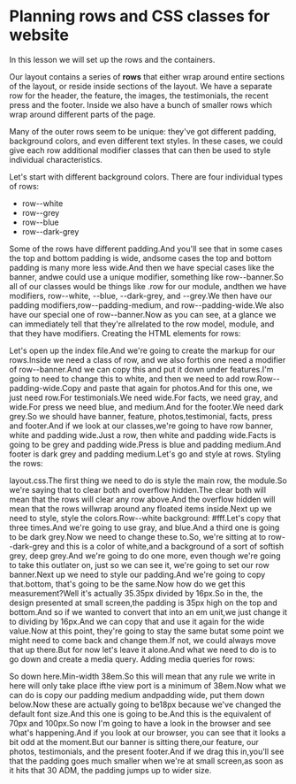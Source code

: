 # Planning rows and CSS classes for website

In this lesson we will set up the rows and the containers.

Our layout contains a series of **rows** that either wrap around entire sections of the layout, or reside inside sections of the layout. We have a separate row for the header, the feature, the images, the testimonials, the recent press and the footer. Inside we also have a bunch of smaller rows which wrap around different parts of the page.

Many of the outer rows seem to be unique: they've got different padding, background colors, and even different text styles. In these cases, we could give each row additional modifier classes that can then be used to style individual characteristics.

Let's start with different background colors. There are four individual types of rows:

* row--white
* row--grey
* row--blue
* row--dark-grey

Some of the rows have different padding.And you'll see that in some cases the top and bottom padding is wide, andsome cases the top and bottom padding is many more less wide.And then we have special cases like the banner, andwe could use a unique modifier, something like row--banner.So all of our classes would be things like .row for our module, andthen we have modifiers, row--white, --blue, --dark-grey, and --grey.We then have our padding modifiers,row--padding-medium, and row--padding-wide.We also have our special one of row--banner.Now as you can see, at a glance we can immediately tell that they're allrelated to the row model, module, and that they have modifiers.
Creating the HTML elements for rows:

Let's open up the index file.And we're going to create the markup for our rows.Inside we need a class of row, and we also forthis one need a modifier of row--banner.And we can copy this and put it down under features.I'm going to need to change this to white, and then we need to add row.Row--padding-wide.Copy and paste that again for photos.And for this one, we just need row.For testimonials.We need wide.For facts, we need gray, and wide.For press we need blue, and medium.And for the footer.We need dark grey.So we should have banner, feature, photos,testimonial, facts, press and footer.And if we look at our classes,we're going to have row banner, white and padding wide.Just a row, then white and padding wide.Facts is going to be grey and padding wide.Press is blue and padding medium.And footer is dark grey and padding medium.Let's go and style at rows.
Styling the rows:

layout.css.The first thing we need to do is style the main row, the module.So we're saying that to clear both and overflow hidden.The clear both will mean that the rows will clear any row above.And the overflow hidden will mean that the rows willwrap around any floated items inside.Next up we need to style, style the colors.Row--white background: #fff.Let's copy that three times.And we're going to use gray, and blue.And a third one is going to be dark grey.Now we need to change these to.So, we're sitting at to row--dark-grey and this is a color of white,and a background of a sort of softish grey, deep grey.And we're going to do one more, even though we're going to take this outlater on, just so we can see it, we're going to set our row banner.Next up we need to style our padding.And we're going to copy that.bottom, that's going to be the same.Now how do we get this measurement?Well it's actually 35.35px divided by 16px.So in the, the design presented at small screen,the padding is 35px high on the top and bottom.And so if we wanted to convert that into an em unit,we just change it to dividing by 16px.And we can copy that and use it again for the wide value.Now at this point, they're going to stay the same butat some point we might need to come back and change them.If not, we could always move that up there.But for now let's leave it alone.And what we need to do is to go down and create a media query.
Adding media queries for rows:

So down here.Min-width 38em.So this will mean that any rule we write in here will only take place ifthe view port is a minimum of 38em.Now what we can do is copy our padding medium andpadding wide, put them down below.Now these are actually going to be18px because we've changed the default font size.And this one is going to be.And this is the equivalent of 70px and 100px.So now I'm going to have a look in the browser and see what's happening.And if you look at our browser, you can see that it looks a bit odd at the moment.But our banner is sitting there,our feature, our photos, testimonials, and the present footer.And if we drag this in,you'll see that the padding goes much smaller when we're at small screen,as soon as it hits that 30 ADM, the padding jumps up to wider size.